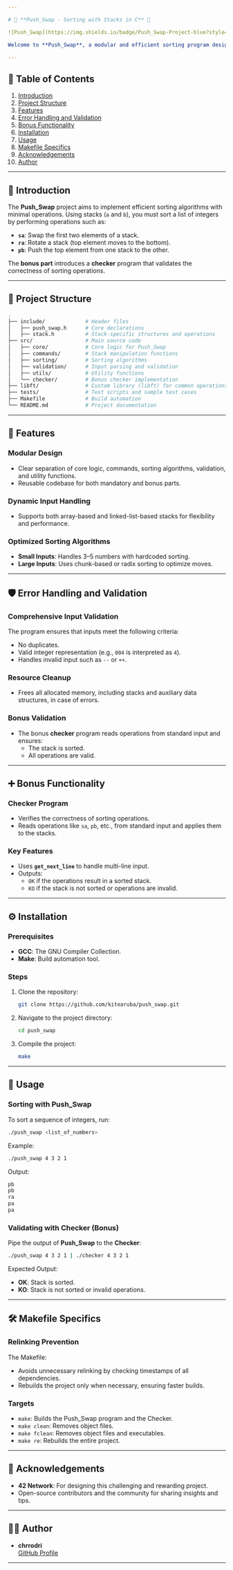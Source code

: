```yaml
---

# 🧩 **Push_Swap - Sorting with Stacks in C** 🧩

![Push_Swap](https://img.shields.io/badge/Push_Swap-Project-blue?style=flat-square) ![C Programming](https://img.shields.io/badge/Language-C-green?style=flat-square) ![Makefile](https://img.shields.io/badge/Build-Makefile-yellow?style=flat-square) ![42 Network](https://img.shields.io/badge/42Network-Push_Swap-lightblue?style=flat-square)

Welcome to **Push_Swap**, a modular and efficient sorting program designed to solve a fundamental algorithmic challenge: sorting integers using two stacks (`a` and `b`) with a limited set of operations. This project is part of the **42 Network** curriculum and is designed to test your understanding of algorithms, data structures, and optimization.

---
```


## 📑 **Table of Contents**
1. [Introduction](#introduction)
2. [Project Structure](#project-structure)
3. [Features](#features)
4. [Error Handling and Validation](#error-handling-and-validation)
5. [Bonus Functionality](#bonus-functionality)
6. [Installation](#installation)
7. [Usage](#usage)
8. [Makefile Specifics](#makefile-specifics)
9. [Acknowledgements](#acknowledgements)
10. [Author](#author)

---

## 📖 **Introduction**

The **Push_Swap** project aims to implement efficient sorting algorithms with minimal operations. Using stacks (`a` and `b`), you must sort a list of integers by performing operations such as:
- **`sa`**: Swap the first two elements of a stack.
- **`ra`**: Rotate a stack (top element moves to the bottom).
- **`pb`**: Push the top element from one stack to the other.

The **bonus part** introduces a **checker** program that validates the correctness of sorting operations.

---

## 📂 **Project Structure**

```bash
.
├── include/             # Header files
│   ├── push_swap.h      # Core declarations
│   ├── stack.h          # Stack-specific structures and operations
├── src/                 # Main source code
│   ├── core/            # Core logic for Push_Swap
│   ├── commands/        # Stack manipulation functions
│   ├── sorting/         # Sorting algorithms
│   ├── validation/      # Input parsing and validation
│   ├── utils/           # Utility functions
│   └── checker/         # Bonus checker implementation
├── libft/               # Custom library (libft) for common operations
├── tests/               # Test scripts and sample test cases
├── Makefile             # Build automation
└── README.md            # Project documentation
```

---

## 🌟 **Features**

### Modular Design
- Clear separation of core logic, commands, sorting algorithms, validation, and utility functions.
- Reusable codebase for both mandatory and bonus parts.

### Dynamic Input Handling
- Supports both array-based and linked-list-based stacks for flexibility and performance.

### Optimized Sorting Algorithms
- **Small Inputs**: Handles 3–5 numbers with hardcoded sorting.
- **Large Inputs**: Uses chunk-based or radix sorting to optimize moves.

---

## 🛡️ **Error Handling and Validation**

### Comprehensive Input Validation
The program ensures that inputs meet the following criteria:
- No duplicates.
- Valid integer representation (e.g., `004` is interpreted as `4`).
- Handles invalid input such as `--` or `++`.

### Resource Cleanup
- Frees all allocated memory, including stacks and auxiliary data structures, in case of errors.

### Bonus Validation
- The bonus **checker** program reads operations from standard input and ensures:
  - The stack is sorted.
  - All operations are valid.

---

## ➕ **Bonus Functionality**

### Checker Program
- Verifies the correctness of sorting operations.
- Reads operations like `sa`, `pb`, etc., from standard input and applies them to the stacks.

### Key Features
- Uses **`get_next_line`** to handle multi-line input.
- Outputs:
  - `OK` if the operations result in a sorted stack.
  - `KO` if the stack is not sorted or operations are invalid.

---

## ⚙️ **Installation**

### Prerequisites
- **GCC**: The GNU Compiler Collection.
- **Make**: Build automation tool.

### Steps
1. Clone the repository:
   ```bash
   git clone https://github.com/kitearuba/push_swap.git
   ```
2. Navigate to the project directory:
   ```bash
   cd push_swap
   ```
3. Compile the project:
   ```bash
   make
   ```

---

## 🚀 **Usage**

### Sorting with Push_Swap
To sort a sequence of integers, run:
```bash
./push_swap <list_of_numbers>
```
Example:
```bash
./push_swap 4 3 2 1
```
Output:
```bash
pb
pb
ra
pa
pa
```

### Validating with Checker (Bonus)
Pipe the output of **Push_Swap** to the **Checker**:
```bash
./push_swap 4 3 2 1 | ./checker 4 3 2 1
```
Expected Output:
- **OK**: Stack is sorted.
- **KO**: Stack is not sorted or invalid operations.

---

## 🛠️ **Makefile Specifics**

### Relinking Prevention
The Makefile:
- Avoids unnecessary relinking by checking timestamps of all dependencies.
- Rebuilds the project only when necessary, ensuring faster builds.

### Targets
- `make`: Builds the Push_Swap program and the Checker.
- `make clean`: Removes object files.
- `make fclean`: Removes object files and executables.
- `make re`: Rebuilds the entire project.

---

## 🙌 **Acknowledgements**

- **42 Network**: For designing this challenging and rewarding project.
- Open-source contributors and the community for sharing insights and tips.

---

## 👨‍💻 **Author**

- **chrrodri**  
  [GitHub Profile](https://github.com/kitearuba)

---
